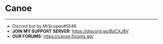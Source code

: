 # Canoe
___
- Discord bot by MrScopes#5546
- **JOIN MY SUPPORT SERVER:** https://discord.gg/BpCXJ8V
- **OUR FORUMS:** https://canoe.forums.gg/
